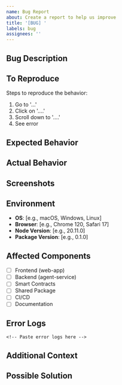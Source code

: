 ```yaml
---
name: Bug Report
about: Create a report to help us improve
title: '[BUG] '
labels: bug
assignees: ''
---
```


## Bug Description

<!-- A clear and concise description of what the bug is. -->

## To Reproduce

Steps to reproduce the behavior:

1. Go to '...'
2. Click on '....'
3. Scroll down to '....'
4. See error

## Expected Behavior

<!-- A clear and concise description of what you expected to happen. -->

## Actual Behavior

<!-- What actually happened instead. -->

## Screenshots

<!-- If applicable, add screenshots to help explain your problem. -->

## Environment

- **OS**: [e.g., macOS, Windows, Linux]
- **Browser**: [e.g., Chrome 120, Safari 17]
- **Node Version**: [e.g., 20.11.0]
- **Package Version**: [e.g., 0.1.0]

## Affected Components

<!-- Check all that apply -->

- [ ] Frontend (web-app)
- [ ] Backend (agent-service)
- [ ] Smart Contracts
- [ ] Shared Package
- [ ] CI/CD
- [ ] Documentation

## Error Logs

<!-- If applicable, paste any error logs or console output -->

```
<!-- Paste error logs here -->
```

## Additional Context

<!-- Add any other context about the problem here. -->

## Possible Solution

<!-- If you have a suggestion for how to fix the bug, describe it here. -->
